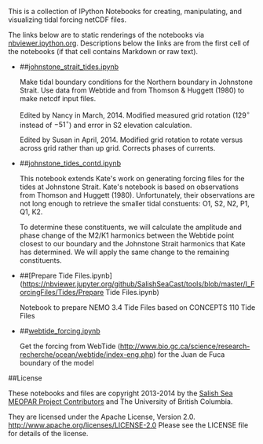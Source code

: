 This is a collection of IPython Notebooks for creating,
manipulating, and visualizing tidal forcing netCDF files.

The links below are to static renderings of the notebooks via
[nbviewer.ipython.org](http://nbviewer.ipython.org/).
Descriptions below the links are from the first cell of the notebooks
(if that cell contains Markdown or raw text).

* ##[johnstone_strait_tides.ipynb](https://nbviewer.jupyter.org/github/SalishSeaCast/tools/blob/master/I_ForcingFiles/Tides/johnstone_strait_tides.ipynb)

    Make tidal boundary conditions for the Northern boundary in Johnstone Strait. Use data from Webtide and from Thomson & Huggett (1980) to make netcdf input files.

    Edited by Nancy in March, 2014. Modified measured grid rotation ($129^\circ$ instead of $-51^\circ$) and error in S2 elevation calculation.

    Edited by Susan in April, 2014.  Modified grid rotation to rotate versus across grid rather than up grid.  Corrects phases of currents.

* ##[johnstone_tides_contd.ipynb](https://nbviewer.jupyter.org/github/SalishSeaCast/tools/blob/master/I_ForcingFiles/Tides/johnstone_tides_contd.ipynb)

    This notebook extends Kate's work on generating forcing files for the tides at Johnstone Strait. Kate's notebook is based on observations from Thomson and Huggett (1980). Unfortunately, their observations are not long enough to retrieve the smaller tidal constuents: O1, S2, N2, P1, Q1, K2.

    To determine these constituents, we will calculate the amplitude and phase change of the M2/K1 harmonics between the Webtide point closest to our boundary and the Johnstone Strait harmonics that Kate has determined. We will apply the same change to the remaining constituents.

* ##[Prepare Tide Files.ipynb](https://nbviewer.jupyter.org/github/SalishSeaCast/tools/blob/master/I_ForcingFiles/Tides/Prepare Tide Files.ipynb)

    Notebook to prepare NEMO 3.4 Tide Files based on CONCEPTS 110 Tide Files

* ##[webtide_forcing.ipynb](https://nbviewer.jupyter.org/github/SalishSeaCast/tools/blob/master/I_ForcingFiles/Tides/webtide_forcing.ipynb)

    Get the forcing from WebTide (http://www.bio.gc.ca/science/research-recherche/ocean/webtide/index-eng.php) for the Juan de Fuca boundary of the model


##License

These notebooks and files are copyright 2013-2014
by the [Salish Sea MEOPAR Project Contributors](https://github.com/SalishSeaCast/docs/blob/master/CONTRIBUTORS.rst)
and The University of British Columbia.

They are licensed under the Apache License, Version 2.0.
http://www.apache.org/licenses/LICENSE-2.0
Please see the LICENSE file for details of the license.
